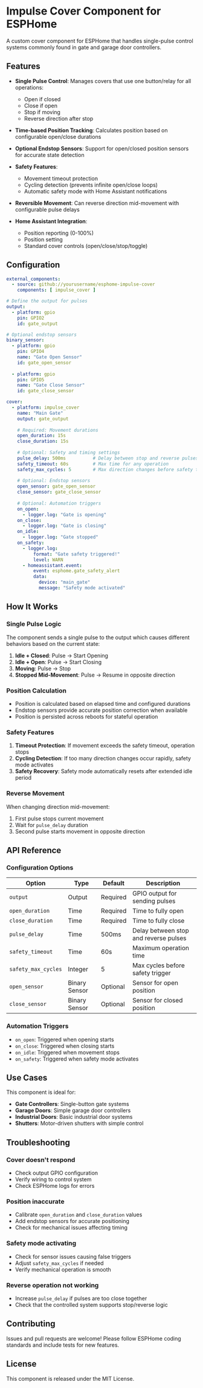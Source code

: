 # Impulse Cover Component for ESPHome

A custom cover component for ESPHome that handles single-pulse control systems commonly found in gate and garage door controllers.

## Features

- **Single Pulse Control**: Manages covers that use one button/relay for all operations:
  - Open if closed
  - Close if open  
  - Stop if moving
  - Reverse direction after stop
  
- **Time-based Position Tracking**: Calculates position based on configurable open/close durations

- **Optional Endstop Sensors**: Support for open/closed position sensors for accurate state detection

- **Safety Features**:
  - Movement timeout protection
  - Cycling detection (prevents infinite open/close loops)
  - Automatic safety mode with Home Assistant notifications

- **Reversible Movement**: Can reverse direction mid-movement with configurable pulse delays

- **Home Assistant Integration**: 
  - Position reporting (0-100%)
  - Position setting
  - Standard cover controls (open/close/stop/toggle)

## Configuration

```yaml
external_components:
  - source: github://yourusername/esphome-impulse-cover
    components: [ impulse_cover ]

# Define the output for pulses
output:
  - platform: gpio
    pin: GPIO2
    id: gate_output

# Optional endstop sensors
binary_sensor:
  - platform: gpio
    pin: GPIO4
    name: "Gate Open Sensor"
    id: gate_open_sensor
    
  - platform: gpio
    pin: GPIO5
    name: "Gate Close Sensor" 
    id: gate_close_sensor

cover:
  - platform: impulse_cover
    name: "Main Gate"
    output: gate_output
    
    # Required: Movement durations
    open_duration: 15s
    close_duration: 15s
    
    # Optional: Safety and timing settings
    pulse_delay: 500ms          # Delay between stop and reverse pulses
    safety_timeout: 60s         # Max time for any operation
    safety_max_cycles: 5        # Max direction changes before safety trigger
    
    # Optional: Endstop sensors
    open_sensor: gate_open_sensor
    close_sensor: gate_close_sensor
    
    # Optional: Automation triggers
    on_open:
      - logger.log: "Gate is opening"
    on_close:
      - logger.log: "Gate is closing"
    on_idle:
      - logger.log: "Gate stopped"
    on_safety:
      - logger.log: 
          format: "Gate safety triggered!"
          level: WARN
      - homeassistant.event:
          event: esphome.gate_safety_alert
          data:
            device: "main_gate"
            message: "Safety mode activated"
```

## How It Works

### Single Pulse Logic

The component sends a single pulse to the output which causes different behaviors based on the current state:

1. **Idle + Closed**: Pulse → Start Opening
2. **Idle + Open**: Pulse → Start Closing  
3. **Moving**: Pulse → Stop
4. **Stopped Mid-Movement**: Pulse → Resume in opposite direction

### Position Calculation

- Position is calculated based on elapsed time and configured durations
- Endstop sensors provide accurate position correction when available
- Position is persisted across reboots for stateful operation

### Safety Features

1. **Timeout Protection**: If movement exceeds the safety timeout, operation stops
2. **Cycling Detection**: If too many direction changes occur rapidly, safety mode activates
3. **Safety Recovery**: Safety mode automatically resets after extended idle period

### Reverse Movement

When changing direction mid-movement:
1. First pulse stops current movement
2. Wait for `pulse_delay` duration
3. Second pulse starts movement in opposite direction

## API Reference

### Configuration Options

| Option | Type | Default | Description |
|--------|------|---------|-------------|
| `output` | Output | Required | GPIO output for sending pulses |
| `open_duration` | Time | Required | Time to fully open |
| `close_duration` | Time | Required | Time to fully close |
| `pulse_delay` | Time | 500ms | Delay between stop and reverse pulses |
| `safety_timeout` | Time | 60s | Maximum operation time |
| `safety_max_cycles` | Integer | 5 | Max cycles before safety trigger |
| `open_sensor` | Binary Sensor | Optional | Sensor for open position |
| `close_sensor` | Binary Sensor | Optional | Sensor for closed position |

### Automation Triggers

- `on_open`: Triggered when opening starts
- `on_close`: Triggered when closing starts  
- `on_idle`: Triggered when movement stops
- `on_safety`: Triggered when safety mode activates

## Use Cases

This component is ideal for:

- **Gate Controllers**: Single-button gate systems
- **Garage Doors**: Simple garage door controllers
- **Industrial Doors**: Basic industrial door systems
- **Shutters**: Motor-driven shutters with simple control

## Troubleshooting

### Cover doesn't respond
- Check output GPIO configuration
- Verify wiring to control system
- Check ESPHome logs for errors

### Position inaccurate
- Calibrate `open_duration` and `close_duration` values
- Add endstop sensors for accurate positioning
- Check for mechanical issues affecting timing

### Safety mode activating
- Check for sensor issues causing false triggers
- Adjust `safety_max_cycles` if needed
- Verify mechanical operation is smooth

### Reverse operation not working
- Increase `pulse_delay` if pulses are too close together
- Check that the controlled system supports stop/reverse logic

## Contributing

Issues and pull requests are welcome! Please follow ESPHome coding standards and include tests for new features.

## License

This component is released under the MIT License.
